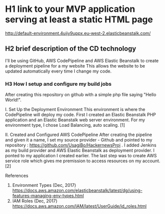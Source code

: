 # H1 link to your MVP application serving at least a static HTML page
http://default-environment.4uijy9uppx.eu-west-2.elasticbeanstalk.com/

## H2 brief description of the CD technology 
I'll be using GitHub, AWS CodePipeline and AWS Elastic Beanstalk to create a deployment pipeline for a my website This allows the website to be updated automatically every time I change my code. 

### H3 How I setup and configure my build jobs 
After creating this repository on github with a simple php file saying "Hello World!". 

I. Set Up the Deployment Environment
This environment is where the CodePipeline will deploy my code.
First I created an Elastic Beanstalk PHP application and an Elastic Beanstalk web server environment.
For my environment type, I chose Load Balancing, auto scaling. [1]

 II. Created and Configured AWS CodePipeline
After creating the pipeline and given it a name, I set my source provider - Github and pointed to my repository : https://github.com/UsagiBo/HackernewsProj . I added Jenkins as my build provider and AWS Elastic Beanstalk as deployment provider. I ponted to my application I created earlier. The last step was to create AWS service role which gives me premission to access resources on my account.[2]
 
 References
 1. Environment Types (Dec, 2017) https://docs.aws.amazon.com/elasticbeanstalk/latest/dg/using-features-managing-env-types.html
 2. IAM Roles (Dec, 2017) https://docs.aws.amazon.com/IAM/latest/UserGuide/id_roles.html
